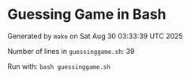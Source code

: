 # Guessing Game in Bash

Generated by `make` on Sat Aug 30 03:33:39 UTC 2025

Number of lines in `guessinggame.sh`: 39

Run with: `bash guessinggame.sh`
